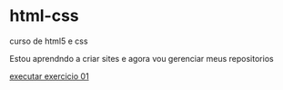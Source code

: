 # html-css
 curso de html5 e css

 Estou aprendndo a criar sites e agora vou gerenciar meus repositorios
 
 <a href="https://diogosilveira10.github.io/html-css/exercicios/ex001/">executar exercicio 01</a>
